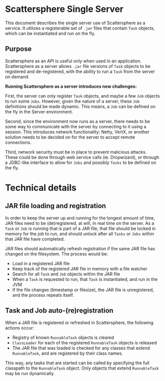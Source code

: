 # Scattersphere Single Server

This document describes the single server use of Scattersphere as a service.  It
utilizes a registerable set of `.jar` files that contain `Task` objects, which
can be instantiated and run on the fly.

## Purpose

Scattersphere as an API is useful only when used in an application.  Scattersphere
as a server allows `.jar` file versions of `Task` objects to be registered and
de-registered, with the ability to run a `Task` from the server on demand.

**Running Scattersphere as a server introduces new challenges:**

First, the server can only register `Task` objects, and maybe a few `Job` objects
to run some `Jobs`.  However, given the nature of a server, these `Job` definitions
should be made dynamic.  This means, a `Job` can be defined on the fly in the Server
environment.

Second, since the environment now runs as a server, there needs to be some way to
communicate with the server by connecting to it using a session.  This introduces
network functionality: Netty, VertX, or another solution needs to be decided on for
the server to accept remote connections.

Third, network security must be in place to prevent malicious attacks.  These could
be done through web service calls (ie. Dropwizard), or through a JDBC-like interface
to allow for `Jobs` and possibly `Tasks` to be defined on the fly.

# Technical details

## JAR file loading and registration

In order to keep the server up and running for the longest amount of time, JAR files
need to be (de)registered, at will, in real time on the server.  As a `Task` or `Job`
is running that is part of a JAR file, that file should be locked in memory for the
job to run, and should unlock after all `Tasks` or `Jobs` within that JAR file have
completed.

JAR files should automatically refresh registration if the same JAR file has changed
on the filesystem.  The process would be:

- Load in a registered JAR file
- Keep track of the registered JAR file in memory with a file watcher
- Search for all `Task` and `Job` objects within the JAR file
- When a `Task` is requested to run, that `Task` is instantiated, and run in the JVM
- If the file changes (timestamp or filesize), the JAR file is unregistered, and the
  process repeats itself.
  
## Task and Job auto-(re)registration

When a JAR file is registered or refreshed in Scattersphere, the following actions
occur:

- Registry of known `RunnableTask` objects is cleared
- `ClassLoader` for each of the registered `RunnableTask` objects is released
- The JAR file that was loaded is checked for any classes that extend `RunnableTask`, and are
  registered by their class names.

This way, any tasks that are started can be called by specifying the full classpath
to the `RunnableTask` object.  Only objects that extend `RunnableTask` may be
run dynamically.


